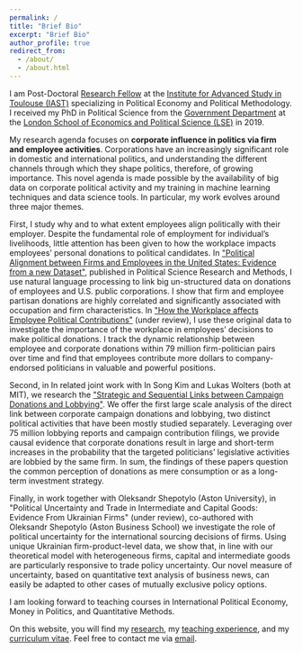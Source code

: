 ```yaml
---
permalink: /
title: "Brief Bio"
excerpt: "Brief Bio"
author_profile: true
redirect_from:
  - /about/
  - /about.html
---
```


I am Post-Doctoral [Research Fellow](https://www.iast.fr/people/jan-stuckatz) at the [Institute for Advanced Study in Toulouse (IAST)](http://www.iast.fr/) specializing in Political Economy and Political Methodology. I received my PhD in Political Science from the [Government Department](http://www.lse.ac.uk/government) at the [London School of Economics and Political Science (LSE)](http://www.lse.ac.uk/) in 2019.


My research agenda focuses on **corporate influence in politics via firm and employee activities**. Corporations have an increasingly significant role in domestic and international politics, and understanding the different channels through which they shape politics, therefore, of growing importance. This novel agenda is made possible by the availability of big data on corporate political activity and my training in machine learning techniques and data science tools. In particular, my work evolves around three major themes.

First, I study why and to what extent employees align politically with their employer. Despite the fundamental role of employment for individual’s livelihoods, little attention has been given to how the workplace impacts employees’ personal donations to political candidates. In ["Political Alignment between Firms and Employees in the United States: Evidence from a new Dataset"](https://doi.org/10.1017/psrm.2020.19), published in Political Science Research and Methods, I use natural language processing to link big un-structured data on donations of employees and U.S. public corporations. I show that firm and employee partisan donations are highly correlated and significantly associated with occupation and firm characteristics. In ["How the Workplace affects Employee Political Contributions"](https://www.dropbox.com/s/qw14qmgrkpv7mtd/political_alignment_Jan_Stuckatz.pdf?dl=0) (under review), I use these original data to investigate the importance of the workplace in employees’ decisions to make political donations. I track the dynamic relationship between employee and corporate donations within 79 million firm-politician pairs over time and find that employees contribute more dollars to company-endorsed politicians in valuable and powerful positions.

Second, in In related joint work with In Song Kim and Lukas Wolters (both at MIT), we research the ["Strategic and Sequential Links between Campaign Donations and Lobbying"](http://web.mit.edu/insong/www/pdf/campaign-lobby.pdf). We offer the first large scale analysis of the direct link between corporate campaign donations and lobbying, two distinct political activities that have been mostly studied separately. Leveraging over 75 million lobbying reports and campaign contribution filings, we provide causal evidence that corporate donations result in large and short-term increases in the probability that the targeted politicians’ legislative activities are lobbied by the same firm. In sum, the findings of these papers question the common perception of donations as mere consumption or as a long-term investment strategy.

Finally, in work together with Oleksandr Shepotylo (Aston University), in "Political Uncertainty and Trade in Intermediate and Capital Goods: Evidence From Ukrainian Firms" (under review), co-authored with Oleksandr Shepotylo (Aston Business School) we investigate the role of political uncertainty for the international sourcing decisions of firms. Using unique Ukrainian firm-product-level data, we show that, in line with our theoretical model with heterogeneous firms, capital and intermediate goods are particularly responsive to trade policy uncertainty. Our novel measure of uncertainty, based on quantitative text analysis of business news, can easily be adapted to other cases of mutually exclusive policy options.


<!-- In my **dissertation**, supervised by [Stephanie Rickard](http://personal.lse.ac.uk/rickard/) and [Kenneth Benoit](http://kenbenoit.net/), I build on trade theory to examine the relationship between corporations and politics. Corporations play an increasingly important role in politics today and understanding how corporations influence politics and respond to political change is therefore of growing importance.  -->

<!-- Throughout the academic year 2017/2018, I have been visiting at the [Political Science Department](https://polisci.mit.edu/) of the [Massachusetts Institute of Technology](http://www.mit.edu/), hosted by [In Song Kim](http://web.mit.edu/insong/www/index.html). -->

I am looking forward to teaching courses in International Political Economy, Money in Politics, and Quantitative Methods.

On this website, you will find my [research](http://www.janstuckatz.com/research/), my [teaching experience](http://www.janstuckatz.com/teaching/), and my [curriculum vitae](http://www.janstuckatz.com/cv/). Feel free to contact me via [email](mailto:jan.stuckatz@iast.fr).
